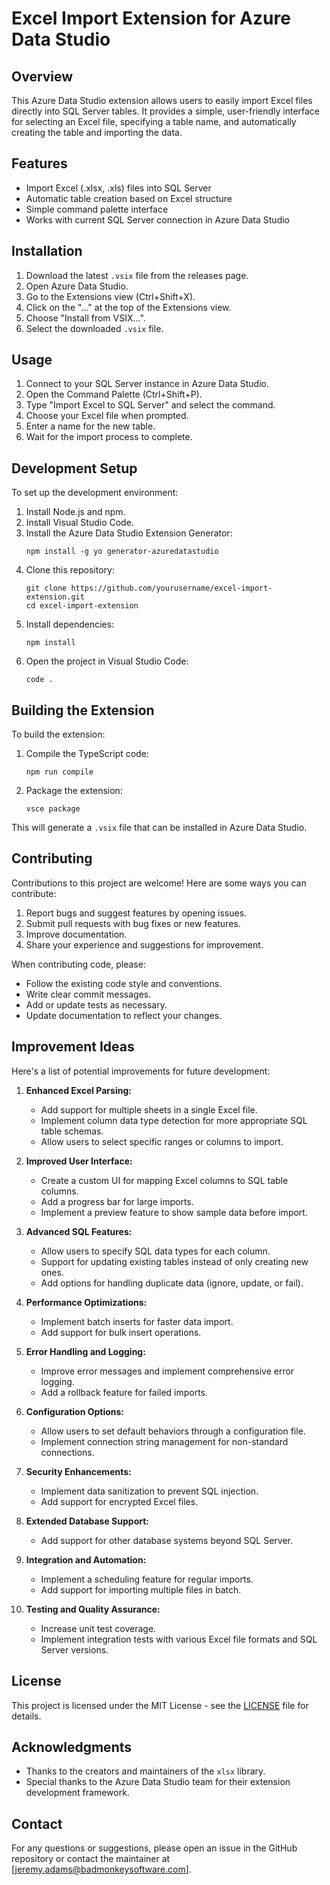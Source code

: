 # Excel Import Extension for Azure Data Studio

## Overview

This Azure Data Studio extension allows users to easily import Excel files directly into SQL Server tables. It provides a simple, user-friendly interface for selecting an Excel file, specifying a table name, and automatically creating the table and importing the data.

## Features

- Import Excel (.xlsx, .xls) files into SQL Server
- Automatic table creation based on Excel structure
- Simple command palette interface
- Works with current SQL Server connection in Azure Data Studio

## Installation

1. Download the latest `.vsix` file from the releases page.
2. Open Azure Data Studio.
3. Go to the Extensions view (Ctrl+Shift+X).
4. Click on the "..." at the top of the Extensions view.
5. Choose "Install from VSIX...".
6. Select the downloaded `.vsix` file.

## Usage

1. Connect to your SQL Server instance in Azure Data Studio.
2. Open the Command Palette (Ctrl+Shift+P).
3. Type "Import Excel to SQL Server" and select the command.
4. Choose your Excel file when prompted.
5. Enter a name for the new table.
6. Wait for the import process to complete.

## Development Setup

To set up the development environment:

1. Install Node.js and npm.
2. Install Visual Studio Code.
3. Install the Azure Data Studio Extension Generator:
   ```
   npm install -g yo generator-azuredatastudio
   ```
4. Clone this repository:
   ```
   git clone https://github.com/yourusername/excel-import-extension.git
   cd excel-import-extension
   ```
5. Install dependencies:
   ```
   npm install
   ```
6. Open the project in Visual Studio Code:
   ```
   code .
   ```

## Building the Extension

To build the extension:

1. Compile the TypeScript code:
   ```
   npm run compile
   ```
2. Package the extension:
   ```
   vsce package
   ```

This will generate a `.vsix` file that can be installed in Azure Data Studio.

## Contributing

Contributions to this project are welcome! Here are some ways you can contribute:

1. Report bugs and suggest features by opening issues.
2. Submit pull requests with bug fixes or new features.
3. Improve documentation.
4. Share your experience and suggestions for improvement.

When contributing code, please:

- Follow the existing code style and conventions.
- Write clear commit messages.
- Add or update tests as necessary.
- Update documentation to reflect your changes.

## Improvement Ideas

Here's a list of potential improvements for future development:

1. **Enhanced Excel Parsing:**
   - Add support for multiple sheets in a single Excel file.
   - Implement column data type detection for more appropriate SQL table schemas.
   - Allow users to select specific ranges or columns to import.

2. **Improved User Interface:**
   - Create a custom UI for mapping Excel columns to SQL table columns.
   - Add a progress bar for large imports.
   - Implement a preview feature to show sample data before import.

3. **Advanced SQL Features:**
   - Allow users to specify SQL data types for each column.
   - Support for updating existing tables instead of only creating new ones.
   - Add options for handling duplicate data (ignore, update, or fail).

4. **Performance Optimizations:**
   - Implement batch inserts for faster data import.
   - Add support for bulk insert operations.

5. **Error Handling and Logging:**
   - Improve error messages and implement comprehensive error logging.
   - Add a rollback feature for failed imports.

6. **Configuration Options:**
   - Allow users to set default behaviors through a configuration file.
   - Implement connection string management for non-standard connections.

7. **Security Enhancements:**
   - Implement data sanitization to prevent SQL injection.
   - Add support for encrypted Excel files.

8. **Extended Database Support:**
   - Add support for other database systems beyond SQL Server.

9. **Integration and Automation:**
   - Implement a scheduling feature for regular imports.
   - Add support for importing multiple files in batch.

10. **Testing and Quality Assurance:**
    - Increase unit test coverage.
    - Implement integration tests with various Excel file formats and SQL Server versions.

## License

This project is licensed under the MIT License - see the [LICENSE](LICENSE) file for details.

## Acknowledgments

- Thanks to the creators and maintainers of the `xlsx` library.
- Special thanks to the Azure Data Studio team for their extension development framework.

## Contact

For any questions or suggestions, please open an issue in the GitHub repository or contact the maintainer at [jeremy.adams@badmonkeysoftware.com].
